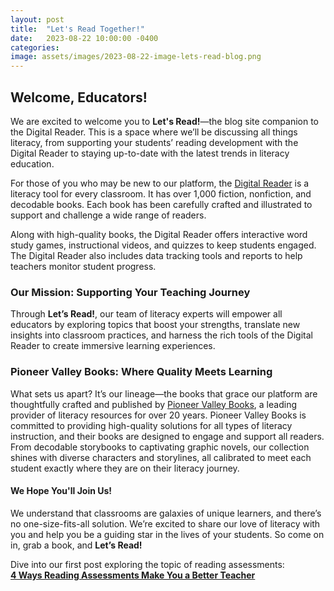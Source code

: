 ```yaml
---
layout: post
title:  "Let's Read Together!"
date:   2023-08-22 10:00:00 -0400
categories:
image: assets/images/2023-08-22-image-lets-read-blog.png
---
```


## Welcome, Educators!
We are excited to welcome you to **Let's Read!**—the blog site companion to the Digital Reader. This is a space where we’ll be discussing all things literacy, from supporting your students’ reading development with the Digital Reader to staying up-to-date with the latest trends in literacy education.

For those of you who may be new to our platform, the <a href="https://www.digitalreader.com/">Digital Reader</a> is a literacy tool for every classroom. It has over 1,000 fiction, nonfiction, and decodable books. Each book has been carefully crafted and illustrated to support and challenge a wide range of readers.

Along with high-quality books, the Digital Reader offers interactive word study games, instructional videos, and quizzes to keep students engaged. The Digital Reader also includes data tracking tools and reports to help teachers monitor student progress.

### Our Mission: Supporting Your Teaching Journey
Through **Let’s Read!**, our team of literacy experts will empower all educators by  exploring topics that boost your strengths, translate new insights into classroom practices, and harness the rich tools of the Digital Reader to create immersive learning experiences.

### Pioneer Valley Books: Where Quality Meets Learning
What sets us apart? It’s our lineage—the books that grace our platform are thoughtfully crafted and published by <a href="https://pioneervalleybooks.com/">Pioneer Valley Books</a>, a leading provider of literacy resources for over 20 years. Pioneer Valley Books is committed  to providing high-quality solutions for all types of literacy instruction, and their books are designed to engage and support all readers. From decodable storybooks to captivating graphic novels, our collection shines with diverse characters and storylines, all calibrated to meet each student exactly where they are on their literacy journey.

#### We Hope You'll Join Us!
We understand that classrooms are galaxies of unique learners, and  there’s no one-size-fits-all solution. We’re excited to share our love of  literacy with you and help you be a guiding star in the lives of your students. So come on in, grab a book, and **Let’s Read!**

Dive into our first post exploring the topic of reading assessments:<br>
**<a href="{{ site.baseurl }}{% post_url 2023-08-28-4-ways-reading-assessments-make-you-a-better-teacher %}">4 Ways Reading Assessments Make You a Better Teacher</a>**

